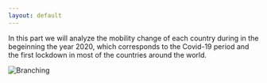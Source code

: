 ```yaml
---
layout: default
---
```


In this part we will analyze the mobility change of each country during in the begeinning the year 2020, which corresponds to the Covid-19 period and the first lockdown in most of the countries around the world.

![Branching]([https://guides.github.com/activities/hello-world/branching.png](https://github.com/corentinplumet/ada-template-website/blob/master/mobility_pattern.png)https://github.com/corentinplumet/ada-template-website/blob/master/mobility_pattern.png)
